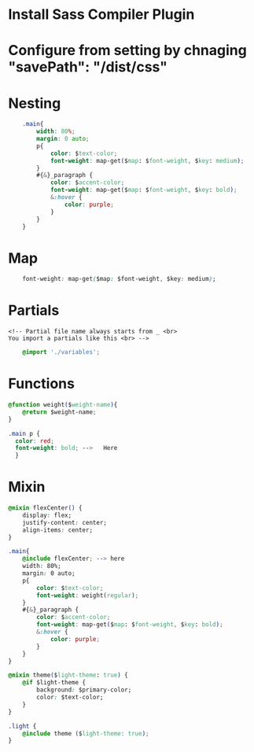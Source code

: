 # Install Sass Compiler Plugin
# Configure from setting by chnaging "savePath": "/dist/css"

# Nesting
``` css
    .main{
        width: 80%;
        margin: 0 auto;
        p{
            color: $text-color;
            font-weight: map-get($map: $font-weight, $key: medium);
        }
        #{&}_paragraph {
            color: $accent-color;
            font-weight: map-get($map: $font-weight, $key: bold);
            &:hover {
                color: purple;
            }
        }
    }
```

# Map
```css
    font-weight: map-get($map: $font-weight, $key: medium);
```
# Partials
    <!-- Partial file name always starts from _ <br>
    You import a partials like this <br> -->
```css
    @import './variables';
```

# Functions

<!-- Here is the Function<br> -->
```css
@function weight($weight-name){
    @return $weight-name;
}
```

<!-- You can call it like this<br> -->
```css
.main p {
  color: red;
  font-weight: bold; -->   Here
  }
```
# Mixin
```css
@mixin flexCenter() {
    display: flex;
    justify-content: center;
    align-items: center;
}

```
<!-- Call it Like  <br> -->
```css
.main{
    @include flexCenter; --> here
    width: 80%;
    margin: 0 auto;
    p{
        color: $text-color;
        font-weight: weight(regular);
    }
    #{&}_paragraph {
        color: $accent-color;
        font-weight: map-get($map: $font-weight, $key: bold);
        &:hover {
            color: purple;
        }
    }
}
```
<!-- Another waay to use mixen with if statement -->
```css
@mixin theme($light-theme: true) {
    @if $light-theme {
        background: $primary-color;
        color: $text-color;
    }
}
```

<!--You can call it out like this -->

```css
.light {
    @include theme ($light-theme: true);
}
```